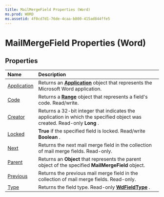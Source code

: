 ```yaml
---
title: MailMergeField Properties (Word)
ms.prod: WORD
ms.assetid: 4f0cd7d1-76de-4caa-b800-415ad844ffe5
---
```



# MailMergeField Properties (Word)

## Properties



|**Name**|**Description**|
|:-----|:-----|
|[Application](mailmergefield-application-property-word.md)|Returns an  **[Application](application-object-word.md)** object that represents the Microsoft Word application.|
|[Code](mailmergefield-code-property-word.md)|Returns a  **[Range](range-object-word.md)** object that represents a field's code. Read/write.|
|[Creator](mailmergefield-creator-property-word.md)|Returns a 32-bit integer that indicates the application in which the specified object was created. Read-only  **Long** .|
|[Locked](mailmergefield-locked-property-word.md)| **True** if the specified field is locked. Read/write **Boolean** .|
|[Next](mailmergefield-next-property-word.md)|Returns the next mail merge field in the collection of mail merge fields. Read-only.|
|[Parent](mailmergefield-parent-property-word.md)|Returns an  **Object** that represents the parent object of the specified **MailMergeField** object.|
|[Previous](mailmergefield-previous-property-word.md)|Returns the previous mail merge field in the collection of mail merge fields. Read-only.|
|[Type](mailmergefield-type-property-word.md)|Returns the field type. Read-only  **[WdFieldType](wdfieldtype-enumeration-word.md)** .|

